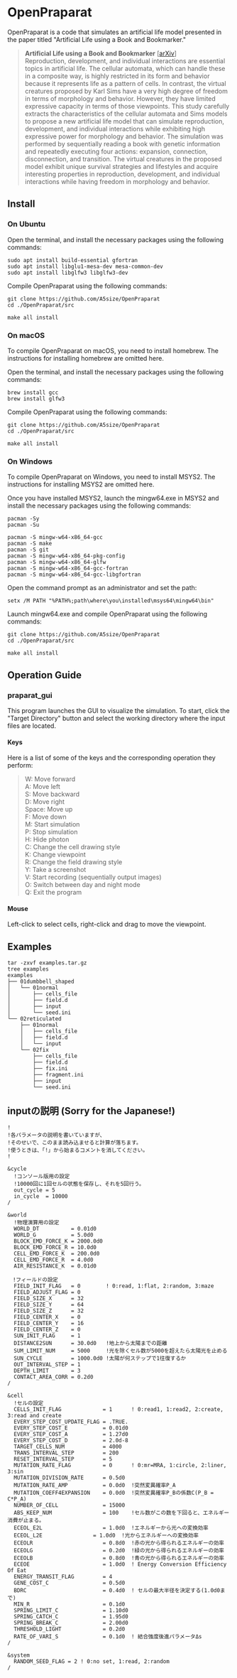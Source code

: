 # OpenPraparat

OpenPraparat is a code that simulates an artificial life model presented in the paper titled "Artificial Life using a Book and Bookmarker." 

>__Artificial Life using a Book and Bookmarker__ [[arXiv](https://arxiv.org/abs/2210.12854)] <br>
>Reproduction, development, and individual interactions are essential topics in artificial life. The cellular automata, which can handle these in a composite way, is highly restricted in its form and behavior because it represents life as a pattern of cells. In contrast, the virtual creatures proposed by Karl Sims have a very high degree of freedom in terms of morphology and behavior. However, they have limited expressive capacity in terms of those viewpoints. This study carefully extracts the characteristics of the cellular automata and Sims models to propose a new artificial life model that can simulate reproduction, development, and individual interactions while exhibiting high expressive power for morphology and behavior. The simulation was performed by sequentially reading a book with genetic information and repeatedly executing four actions: expansion, connection, disconnection, and transition. The virtual creatures in the proposed model exhibit unique survival strategies and lifestyles and acquire interesting properties in reproduction, development, and individual interactions while having freedom in morphology and behavior.

## Install 

### On Ubuntu
Open the terminal, and install the necessary packages using the following commands:
```
sudo apt install build-essential gfortran
sudo apt install libglu1-mesa-dev mesa-common-dev
sudo apt install libglfw3 libglfw3-dev
```

Compile OpenPraparat using the following commands:
```
git clone https://github.com/A5size/OpenPraparat
cd ./OpenPraparat/src

make all install
```

### On macOS
To compile OpenPraparat on macOS, you need to install homebrew. 
The instructions for installing homebrew are omitted here.

Open the terminal, and install the necessary packages using the following commands:
```
brew install gcc
brew install glfw3
```

Compile OpenPraparat using the following commands:
```
git clone https://github.com/A5size/OpenPraparat
cd ./OpenPraparat/src

make all install
```

### On Windows
To compile OpenPraparat on Windows, you need to install MSYS2. 
The instructions for installing MSYS2 are omitted here.

Once you have installed MSYS2, launch the mingw64.exe in MSYS2 
and install the necessary packages using the following commands:
```
pacman -Sy
pacman -Su

pacman -S mingw-w64-x86_64-gcc
pacman -S make
pacman -S git
pacman -S mingw-w64-x86_64-pkg-config
pacman -S mingw-w64-x86_64-glfw
pacman -S mingw-w64-x86_64-gcc-fortran
pacman -S mingw-w64-x86_64-gcc-libgfortran
```

Open the command prompt as an administrator and set the path: 
```
setx /M PATH "%PATH%;path\where\you\installed\msys64\mingw64\bin"
```

Launch mingw64.exe and compile OpenPraparat using the following commands: 
```
git clone https://github.com/A5size/OpenPraparat
cd ./OpenPraparat/src

make all install
```


## Operation Guide

### praparat_gui
This program launches the GUI to visualize the simulation. To start, click the "Target Directory" button and select the working directory where the input files are located.

#### Keys
Here is a list of some of the keys and the corresponding operation they perform: 
>W: Move forward <br>
>A: Move left <br>
>S: Move backward <br>
>D: Move right <br> 
>Space: Move up <br> 
>F: Move down <br> 
>M: Start simulation <br>
>P: Stop simulation <br>
>H: Hide photon <br>
>C: Change the cell drawing style <br>
>K: Change viewpoint <br>
>R: Change the field drawing style <br>
>Y: Take a screenshot <br>
>V: Start recording (sequentially output images) <br>
>O: Switch between day and night mode <br>
>Q: Exit the program <br>

#### Mouse
Left-click to select cells, right-click and drag to move the viewpoint. 


## Examples
```
tar -zxvf examples.tar.gz 
tree examples
examples
├── 01dumbbell_shaped
│   └── 01normal
│       ├── cells_file
│       ├── field.d
│       ├── input
│       └── seed.ini
└── 02reticulated
    ├── 01normal
    │   ├── cells_file
    │   ├── field.d
    │   └── input
    └── 02fix
        ├── cells_file
        ├── field.d
        ├── fix.ini
        ├── fragment.ini
        ├── input
        └── seed.ini
```

## inputの説明 (Sorry for the Japanese!)
```
!
!各パラメータの説明を書いていますが、
!そのせいで、このまま読み込ませると計算が落ちます。
!使うときは、「!」から始まるコメントを消してください。
!

&cycle
  !コンソール版用の設定
  !10000回に1回セルの状態を保存し、それを5回行う。
  out_cycle = 5
  in_cycle  = 10000
/

&world
  !物理演算用の設定
  WORLD_DT          = 0.01d0
  WORLD_G           = 5.0d0
  BLOCK_EMD_FORCE_K = 2000.0d0
  BLOCK_EMD_FORCE_R = 10.0d0
  CELL_EMD_FORCE_K  = 200.0d0
  CELL_EMD_FORCE_R  = 4.0d0
  AIR_RESISTANCE_K  = 0.01d0

　!フィールドの設定
  FIELD_INIT_FLAG   = 0        ! 0:read, 1:flat, 2:random, 3:maze
  FIELD_ADJUST_FLAG = 0
  FIELD_SIZE_X      = 32
  FIELD_SIZE_Y      = 64
  FIELD_SIZE_Z      = 32
  FIELD_CENTER_X    = 0
  FIELD_CENTER_Y    = 16
  FIELD_CENTER_Z    = 0
  SUN_INIT_FLAG     = 1
  DISTANCE2SUN      = 30.0d0   !地上から太陽までの距離
  SUM_LIMIT_NUM     = 5000     !光を除くセル数が5000を超えたら太陽光を止める
  SUN_CYCLE         = 1000.0d0 !太陽が何ステップで1往復するか
  OUT_INTERVAL_STEP = 1
  DEPTH_LIMIT       = 3
  CONTACT_AREA_CORR = 0.2d0
/

&cell
  !セルの設定
  CELLS_INIT_FLAG             = 1      ! 0:read1, 1:read2, 2:create, 3:read and create
  EVERY_STEP_COST_UPDATE_FLAG = .TRUE.
  EVERY_STEP_COST_E           = 0.01d0
  EVERY_STEP_COST_A           = 1.27d0
  EVERY_STEP_COST_D           = 2.0d-8
  TARGET_CELLS_NUM            = 4000
  TRANS_INTERVAL_STEP         = 200
  RESET_INTERVAL_STEP         = 5
  MUTATION_RATE_FLAG          = 0      ! 0:mr=MRA, 1:circle, 2:liner, 3:sin
  MUTATION_DIVISION_RATE      = 0.5d0
  MUTATION_RATE_AMP           = 0.0d0  !突然変異確率P_A
  MUTATION_COEFF4EXPANSION    = 0.0d0  !突然変異確率P_Bの係数C(P_B = C*P_A)
  NUMBER_OF_CELL              = 15000
  ABS_KEEP_NUM                = 100    !セル数がこの数を下回ると、エネルギー消費が止まる。
  ECEOL_E2L                   = 1.0d0  !エネルギーから光への変換効率
  ECEOL_L2E 　　　　　　　　　= 1.0d0  !光からエネルギーへの変換効率
  ECEOLR                      = 0.8d0  !赤の光から得られるエネルギーの効率
  ECEOLG                      = 0.2d0  !緑の光から得られるエネルギーの効率
  ECEOLB                      = 0.8d0  !青の光から得られるエネルギーの効率
  ECEOE                       = 1.0d0  ! Energy Conversion Efficiency Of Eat
  ENERGY_TRANSIT_FLAG         = 4
  GENE_COST_C                 = 0.5d0
  BDRC                        = 0.4d0  ! セルの最大半径を決定する(1.0d0まで)
  MIN_R                       = 0.1d0
  SPRING_LIMIT_C              = 1.10d0
  SPRING_CATCH_C              = 1.95d0
  SPRING_BREAK_C              = 2.00d0
  THRESHOLD_LIGHT             = 0.2d0
  RATE_OF_VARI_S              = 0.1d0  ! 結合強度後進パラメータΔs
/

&system
  RANDOM_SEED_FLAG = 2 ! 0:no set, 1:read, 2:random
/

```
